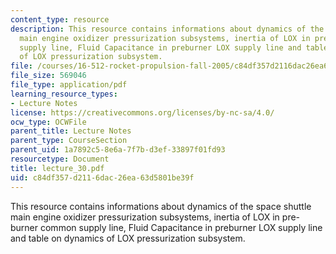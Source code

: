 ```yaml
---
content_type: resource
description: This resource contains informations about dynamics of the space shuttle
  main engine oxidizer pressurization subsystems, inertia of LOX in pre-burner common
  supply line, Fluid Capacitance in preburner LOX supply line and table on dynamics
  of LOX pressurization subsystem.
file: /courses/16-512-rocket-propulsion-fall-2005/c84df357d2116dac26ea63d5801be39f_lecture_30.pdf
file_size: 569046
file_type: application/pdf
learning_resource_types:
- Lecture Notes
license: https://creativecommons.org/licenses/by-nc-sa/4.0/
ocw_type: OCWFile
parent_title: Lecture Notes
parent_type: CourseSection
parent_uid: 1a7892c5-8e6a-7f7b-d3ef-33897f01fd93
resourcetype: Document
title: lecture_30.pdf
uid: c84df357-d211-6dac-26ea-63d5801be39f
---
```

This resource contains informations about dynamics of the space shuttle main engine oxidizer pressurization subsystems, inertia of LOX in pre-burner common supply line, Fluid Capacitance in preburner LOX supply line and table on dynamics of LOX pressurization subsystem.